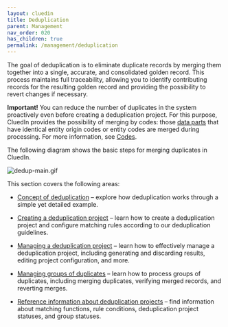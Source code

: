 ```yaml
---
layout: cluedin
title: Deduplication
parent: Management
nav_order: 020
has_children: true
permalink: /management/deduplication
---
```


The goal of deduplication is to eliminate duplicate records by merging them together into a single, accurate, and consolidated golden record. This process maintains full traceability, allowing you to identify contributing records for the resulting golden record and providing the possibility to revert changes if necessary.

**Important!** You can reduce the number of duplicates in the system proactively even before creating a deduplication project. For this purpose, CluedIn provides the possibility of merging by codes: those [data parts](/key-terms-and-features/data-life-cycle) that have identical entity origin codes or entity codes are merged during processing. For more information, see [Codes](/integration/review-mapping#codes).
 
The following diagram shows the basic steps for merging duplicates in CluedIn.

![dedup-main.gif](/.attachments/dedup-main-66f61ed2-5235-491d-b4d9-a8c1c5a04e48.gif)

This section covers the following areas:

- [Concept of deduplication](/Documentation/Management/Deduplication/Concept-of-deduplication) – explore how deduplication works through a simple yet detailed example.

- [Creating a deduplication project](/Documentation/Management/Deduplication/Create-a-deduplication-project) – learn how to create a deduplication project and configure matching rules according to our deduplication guidelines.

- [Managing a deduplication project](/Documentation/Management/Deduplication/Manage-a-deduplication-project) – learn how to effectively manage a deduplication project, including generating and discarding results, editing project configuration, and more.

- [Managing groups of duplicates](/Documentation/Management/Deduplication/Manage-groups-of-duplicates) – learn how to process groups of duplicates, including merging duplicates, verifying merged records, and reverting merges.

- [Reference information about deduplication projects](/Documentation/Management/Deduplication/Deduplication-reference) – find information about matching functions, rule conditions, deduplication project statuses, and group statuses.